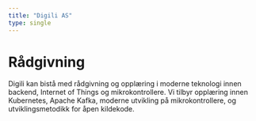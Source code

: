 ```yaml
---
title: "Digili AS"
type: single
---
```


# Rådgivning

Digili kan bistå med rådgivning og opplæring i moderne teknologi innen backend, Internet of Things og mikrokontrollere. Vi tilbyr opplæring innen Kubernetes, Apache Kafka, moderne utvikling på mikrokontrollere, og utviklingsmetodikk for åpen kildekode.
